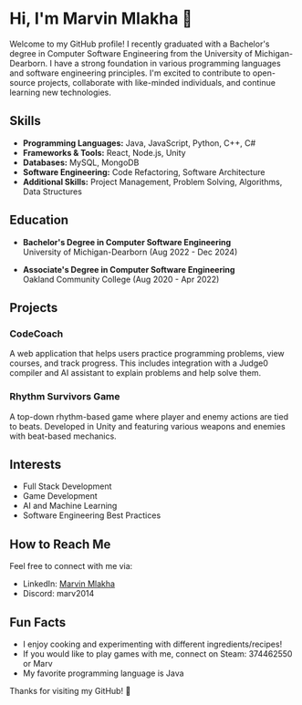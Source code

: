 # Hi, I'm Marvin Mlakha 👋

Welcome to my GitHub profile! I recently graduated with a Bachelor's degree in Computer Software Engineering from the University of Michigan-Dearborn. I have a strong foundation in various programming languages and software engineering principles. I'm excited to contribute to open-source projects, collaborate with like-minded individuals, and continue learning new technologies.

## Skills

- **Programming Languages:** Java, JavaScript, Python, C++, C#
- **Frameworks & Tools:** React, Node.js, Unity
- **Databases:** MySQL, MongoDB
- **Software Engineering:** Code Refactoring, Software Architecture
- **Additional Skills:** Project Management, Problem Solving, Algorithms, Data Structures

## Education

- **Bachelor's Degree in Computer Software Engineering**  
  University of Michigan-Dearborn (Aug 2022 - Dec 2024)  

- **Associate's Degree in Computer Software Engineering**  
  Oakland Community College (Aug 2020 - Apr 2022)  

## Projects

### CodeCoach
A web application that helps users practice programming problems, view courses, and track progress. This includes integration with a Judge0 compiler and AI assistant to explain problems and help solve them.

### Rhythm Survivors Game
A top-down rhythm-based game where player and enemy actions are tied to beats. Developed in Unity and featuring various weapons and enemies with beat-based mechanics.

## Interests
- Full Stack Development
- Game Development
- AI and Machine Learning
- Software Engineering Best Practices

## How to Reach Me
Feel free to connect with me via:
- LinkedIn: [Marvin Mlakha](www.linkedin.com/in/marvin-mlakha-588964339) 
- Discord: marv2014

## Fun Facts
- I enjoy cooking and experimenting with different ingredients/recipes!
- If you would like to play games with me, connect on Steam: 374462550 or Marv
- My favorite programming language is Java 

Thanks for visiting my GitHub! 🌱

